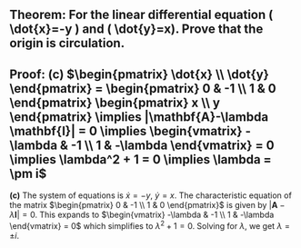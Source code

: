 ## Theorem: For the linear differential equation \( \dot{x}=-y \) and \( \dot{y}=x). Prove that the origin is circulation.


## Proof: (c) $\begin{pmatrix} \dot{x} \\ \dot{y} \end{pmatrix} = \begin{pmatrix} 0 & -1 \\ 1 & 0 \end{pmatrix} \begin{pmatrix} x \\ y \end{pmatrix} \implies |\mathbf{A}-\lambda \mathbf{I}| = 0 \implies \begin{vmatrix} -\lambda & -1 \\ 1 & -\lambda \end{vmatrix} = 0 \implies \lambda^2 + 1 = 0 \implies \lambda = \pm i$

**(c)** The system of equations is $\dot{x} = -y$, $\dot{y} = x$. The characteristic equation of the matrix $\begin{pmatrix} 0 & -1 \\ 1 & 0 \end{pmatrix}$ is given by $|\mathbf{A}-\lambda \mathbf{I}| = 0$. This expands to $\begin{vmatrix} -\lambda & -1 \\ 1 & -\lambda \end{vmatrix} = 0$ which simplifies to $\lambda^2 + 1 = 0$. Solving for $\lambda$, we get $\lambda = \pm i$. 
